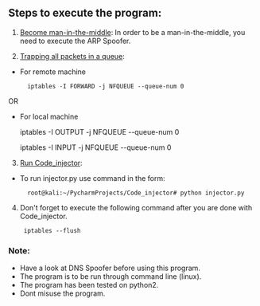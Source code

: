 ## Steps to execute the program:

1. <ins> Become man-in-the-middle</ins>: In order to be a man-in-the-middle, you 
need to execute the ARP Spoofer.
 
2. <ins> Trapping all packets in a queue</ins>:
- For remote machine

		iptables -I FORWARD -j NFQUEUE --queue-num 0

OR 
- For local machine

	iptables -I OUTPUT -j NFQUEUE --queue-num 0

	iptables -I INPUT -j NFQUEUE --queue-num 0



3. <ins>Run Code_injector</ins>:

- To run injector.py use command in the form:
   
		root@kali:~/PycharmProjects/Code_injector# python injector.py
   
4. Don't forget to execute the following command after you are done with 
Code_injector.

		iptables --flush
   
### Note:

- Have a look at DNS Spoofer before using this program.
- The program is to be run through command line (linux).
- The program has been tested on python2.
- Dont misuse the program.
